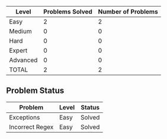 |Level|Problems Solved|Number of Problems|
|-----|---------------|------------------|
|Easy|2|2|
|Medium|0|0|
|Hard|0|0|
|Expert|0|0|
|Advanced|0|0|
|TOTAL|2|2|


Problem Status
---
|Problem|Level|Status|
|-------|-----|------|
|Exceptions|Easy|Solved|
|Incorrect Regex|Easy|Solved|
